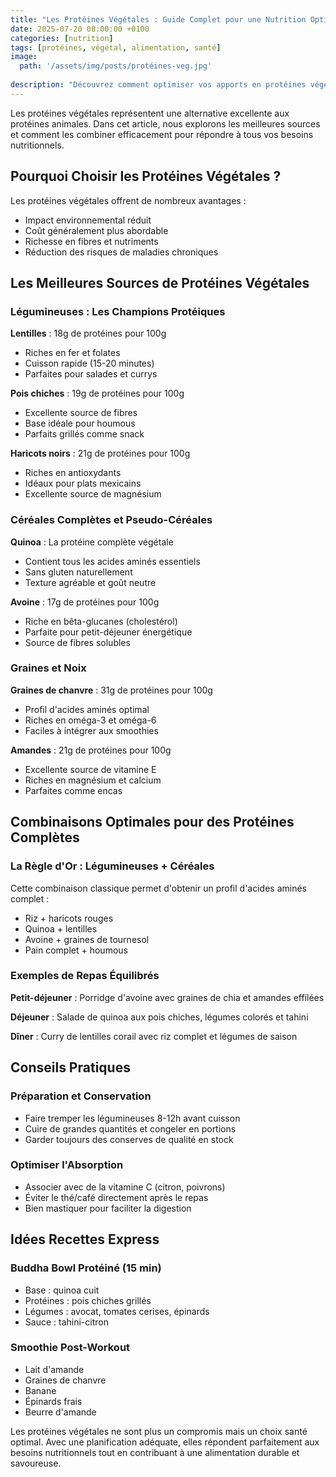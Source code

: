 ```yaml
---
title: "Les Protéines Végétales : Guide Complet pour une Nutrition Optimale"
date: 2025-07-20 08:00:00 +0100
categories: [nutrition]
tags: [protéines, végétal, alimentation, santé]
image:
  path: '/assets/img/posts/protéines-veg.jpg'
  
description: "Découvrez comment optimiser vos apports en protéines végétales pour une alimentation équilibrée et durable."
---
```


Les protéines végétales représentent une alternative excellente aux protéines animales. Dans cet article, nous explorons les meilleures sources et comment les combiner efficacement pour répondre à tous vos besoins nutritionnels.

## Pourquoi Choisir les Protéines Végétales ?

Les protéines végétales offrent de nombreux avantages :
- Impact environnemental réduit
- Coût généralement plus abordable
- Richesse en fibres et nutriments
- Réduction des risques de maladies chroniques

## Les Meilleures Sources de Protéines Végétales

### Légumineuses : Les Champions Protéiques

**Lentilles** : 18g de protéines pour 100g
- Riches en fer et folates
- Cuisson rapide (15-20 minutes)
- Parfaites pour salades et currys

**Pois chiches** : 19g de protéines pour 100g  
- Excellente source de fibres
- Base idéale pour houmous
- Parfaits grillés comme snack

**Haricots noirs** : 21g de protéines pour 100g
- Riches en antioxydants
- Idéaux pour plats mexicains
- Excellente source de magnésium

### Céréales Complètes et Pseudo-Céréales

**Quinoa** : La protéine complète végétale
- Contient tous les acides aminés essentiels
- Sans gluten naturellement
- Texture agréable et goût neutre

**Avoine** : 17g de protéines pour 100g
- Riche en bêta-glucanes (cholestérol)
- Parfaite pour petit-déjeuner énergétique
- Source de fibres solubles

### Graines et Noix

**Graines de chanvre** : 31g de protéines pour 100g
- Profil d'acides aminés optimal
- Riches en oméga-3 et oméga-6
- Faciles à intégrer aux smoothies

**Amandes** : 21g de protéines pour 100g
- Excellente source de vitamine E
- Riches en magnésium et calcium
- Parfaites comme encas

## Combinaisons Optimales pour des Protéines Complètes

### La Règle d'Or : Légumineuses + Céréales

Cette combinaison classique permet d'obtenir un profil d'acides aminés complet :

- Riz + haricots rouges
- Quinoa + lentilles
- Avoine + graines de tournesol
- Pain complet + houmous

### Exemples de Repas Équilibrés

**Petit-déjeuner** : Porridge d'avoine avec graines de chia et amandes effilées

**Déjeuner** : Salade de quinoa aux pois chiches, légumes colorés et tahini

**Dîner** : Curry de lentilles corail avec riz complet et légumes de saison

## Conseils Pratiques

### Préparation et Conservation
- Faire tremper les légumineuses 8-12h avant cuisson
- Cuire de grandes quantités et congeler en portions
- Garder toujours des conserves de qualité en stock

### Optimiser l'Absorption
- Associer avec de la vitamine C (citron, poivrons)
- Éviter le thé/café directement après le repas
- Bien mastiquer pour faciliter la digestion

## Idées Recettes Express

### Buddha Bowl Protéiné (15 min)
- Base : quinoa cuit
- Protéines : pois chiches grillés
- Légumes : avocat, tomates cerises, épinards
- Sauce : tahini-citron

### Smoothie Post-Workout
- Lait d'amande
- Graines de chanvre
- Banane
- Épinards frais
- Beurre d'amande

Les protéines végétales ne sont plus un compromis mais un choix santé optimal. Avec une planification adéquate, elles répondent parfaitement aux besoins nutritionnels tout en contribuant à une alimentation durable et savoureuse.